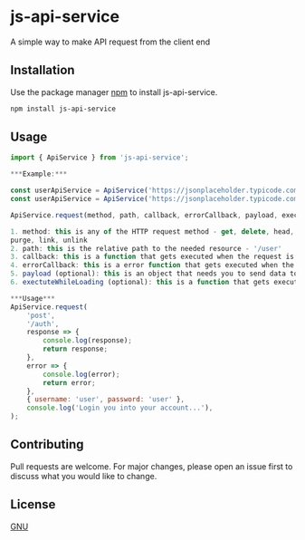 # js-api-service

A simple way to make API request from the client end

## Installation

Use the package manager [npm](https://nodejs.org/en/download/) to install js-api-service.

```bash
npm install js-api-service
```

## Usage

```javascript
import { ApiService } from 'js-api-service';

***Example:***

const userApiService = ApiService('https://jsonplaceholder.typicode.com');
const userApiService = ApiService('https://jsonplaceholder.typicode.com', 'Bearer **token**');

ApiService.request(method, path, callback, errorCallback, payload, exectuteWhileLoading);

1. method: this is any of the HTTP request method - get, delete, head, options, posst, put, patch,
purge, link, unlink
2. path: this is the relative path to the needed resource - '/user'
3. callback: this is a function that gets executed when the request is successful - (response) => console.log('response from API -> ', response)  
4. errorCallback: this is a error function that gets executed when the request fails - (error) => console.log('error from API -> ', error)  
5. payload (optional): this is an object that needs you to send data to the API - { key: value }
6. exectuteWhileLoading (optional): this is a function that gets executed while the request is loading - NB: you can show a toast or upload progress

***Usage***
ApiService.request(
    'post', 
    '/auth',
    response => {
        console.log(response);
        return response;
    },
    error => {
        console.log(error);
        return error;
    },
    { username: 'user', password: 'user' },
    console.log('Login you into your account...'),
);


```

## Contributing
Pull requests are welcome. For major changes, please open an issue first to discuss what you would like to change.

## License
[GNU](https://www.gnu.org/licenses)
